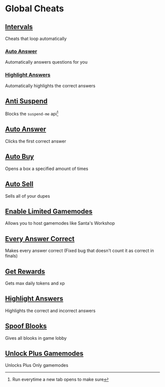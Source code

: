 # Global Cheats

## [Intervals](intervals/)
Cheats that loop automatically

### [Auto Answer](intervals/autoAnswer.js)
Automatically answers questions for you

### [Highlight Answers](intervals/highlightAnswers.js)
Automatically highlights the correct answers

## [Anti Suspend](antiSuspend.js)
Blocks the `suspend-me` api[^1]

## [Auto Answer](autoAnswer.js)
Clicks the first correct answer
## [Auto Buy](autoBuy.js)
Opens a box a specified amount of times
## [Auto Sell](autoSell.js)
Sells all of your dupes
## [Enable Limited Gamemodes](enableLimitedGamemodes.js)
Allows you to host gamemodes like Santa's Workshop
## [Every Answer Correct](everyAnswerCorrect.js)
Makes every answer correct (Fixed bug that doesn't count it as correct in finals)
## [Get Rewards](getRewards.js)
Gets max daily tokens and xp
## [Highlight Answers](highlightAnswers.js)
Highlights the correct and incorrect answers
## [Spoof Blooks](spoofBlooks.js)
Gives all blooks in game lobby
## [Unlock Plus Gamemodes](unlockPlusGamemodes.js)
Unlocks Plus Only gamemodes
[^1]: Run everytime a new tab opens to make sure